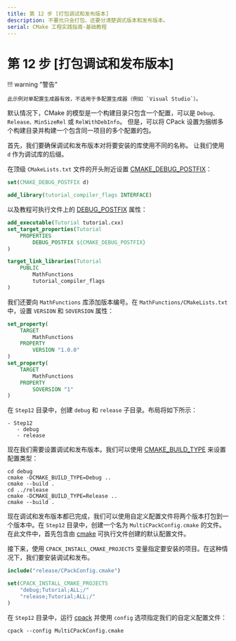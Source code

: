 ```yaml
---
title: 第 12 步 [打包调试和发布版本]
description: 不要光只会打包，还要分清楚调式版本和发布版本。
serial: CMake 工程实践指南-基础教程
---
```


# 第 12 步 [打包调试和发布版本]

!!! warning "警告"

    此示例对单配置生成器有效，不适用于多配置生成器（例如 `Visual Studio`）。

默认情况下，CMake 的模型是一个构建目录只包含一个配置，可以是 `Debug、Release、MinSizeRel` 或 `RelWithDebInfo`。 但是，可以将 CPack 设置为捆绑多个构建目录并构建一个包含同一项目的多个配置的包。

首先，我们要确保调试和发布版本对将要安装的库使用不同的名称。 让我们使用 `d` 作为调试库的后缀。

在顶级 `CMakeLists.txt` 文件的开头附近设置 [CMAKE_DEBUG_POSTFIX]：

``` cmake title="CMakeLists.txt"
set(CMAKE_DEBUG_POSTFIX d)

add_library(tutorial_compiler_flags INTERFACE)
```

以及教程可执行文件上的 [DEBUG_POSTFIX] 属性：

``` cmake title="CMakeLists.txt"
add_executable(Tutorial tutorial.cxx)
set_target_properties(Tutorial
    PROPERTIES
        DEBUG_POSTFIX ${CMAKE_DEBUG_POSTFIX}
)

target_link_libraries(Tutorial
    PUBLIC
        MathFunctions
        tutorial_compiler_flags
)
```

我们还要向 `MathFunctions` 库添加版本编号。在 `MathFunctions/CMakeLists.txt` 中，设置 `VERSION` 和 `SOVERSION` 属性：

``` cmake title="MathFunctions/CMakeLists.txt"
set_property(
    TARGET
        MathFunctions
    PROPERTY
        VERSION "1.0.0"
)
set_property(
    TARGET
        MathFunctions
    PROPERTY
        SOVERSION "1"
)
```

在 `Step12` 目录中，创建 `debug` 和 `release` 子目录。布局将如下所示：

``` shell
- Step12
   - debug
   - release
```

现在我们需要设置调试和发布版本。我们可以使用 [CMAKE_BUILD_TYPE] 来设置配置类型：

``` shell
cd debug
cmake -DCMAKE_BUILD_TYPE=Debug ..
cmake --build .
cd ../release
cmake -DCMAKE_BUILD_TYPE=Release ..
cmake --build .
```

现在调试和发布版本都已完成，我们可以使用自定义配置文件将两个版本打包到一个版本中。在 `Step12` 目录中，创建一个名为 `MultiCPackConfig.cmake` 的文件。在此文件中，首先包含由 [cmake] 可执行文件创建的默认配置文件。

接下来，使用 `CPACK_INSTALL_CMAKE_PROJECTS` 变量指定要安装的项目。在这种情况下，我们要安装调试和发布。

``` cmake title="MultiCPackConfig.cmake"
include("release/CPackConfig.cmake")

set(CPACK_INSTALL_CMAKE_PROJECTS
    "debug;Tutorial;ALL;/"
    "release;Tutorial;ALL;/"
)
```

在 `Step12` 目录中，运行 [cpack] 并使用 `config` 选项指定我们的自定义配置文件：

``` shell
cpack --config MultiCPackConfig.cmake
```

[CMAKE_DEBUG_POSTFIX]: https://cmake.org/cmake/help/latest/variable/CMAKE_DEBUG_POSTFIX.html#variable:CMAKE_DEBUG_POSTFIX
[DEBUG_POSTFIX]: https://cmake.org/cmake/help/latest/prop_tgt/DEBUG_POSTFIX.html#prop_tgt:DEBUG_POSTFIX
[CMAKE_BUILD_TYPE]: https://cmake.org/cmake/help/latest/variable/CMAKE_BUILD_TYPE.html#variable:CMAKE_BUILD_TYPE
[cmake]: https://cmake.org/cmake/help/latest/manual/cmake.1.html#manual:cmake(1)
[cmake-gui]: https://cmake.org/cmake/help/latest/manual/cmake-gui.1.html#manual:cmake-gui(1)
[cpack]: https://cmake.org/cmake/help/latest/manual/cpack.1.html#manual:cpack(1)